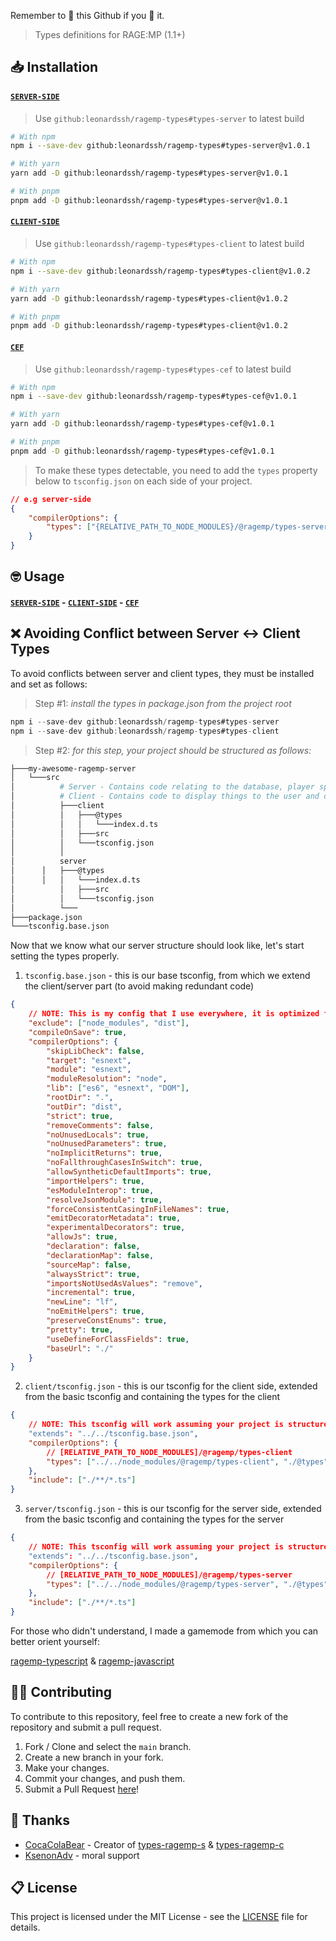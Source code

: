 Remember to 🌟 this Github if you 💖 it.

> Types definitions for RAGE:MP (1.1+)

## 📥 Installation

#### [`SERVER-SIDE`](https://github.com/LeonardSSH/ragemp-types/tree/main/packages/server)

> Use `github:leonardssh/ragemp-types#types-server` to latest build

```bash
# With npm
npm i --save-dev github:leonardssh/ragemp-types#types-server@v1.0.1

# With yarn
yarn add -D github:leonardssh/ragemp-types#types-server@v1.0.1

# With pnpm
pnpm add -D github:leonardssh/ragemp-types#types-server@v1.0.1
```

#### [`CLIENT-SIDE`](https://github.com/LeonardSSH/ragemp-types/tree/main/packages/client)

> Use `github:leonardssh/ragemp-types#types-client` to latest build

```bash
# With npm
npm i --save-dev github:leonardssh/ragemp-types#types-client@v1.0.2

# With yarn
yarn add -D github:leonardssh/ragemp-types#types-client@v1.0.2

# With pnpm
pnpm add -D github:leonardssh/ragemp-types#types-client@v1.0.2
```

#### [`CEF`](https://github.com/LeonardSSH/ragemp-types/tree/main/packages/cef)

> Use `github:leonardssh/ragemp-types#types-cef` to latest build

```bash
# With npm
npm i --save-dev github:leonardssh/ragemp-types#types-cef@v1.0.1

# With yarn
yarn add -D github:leonardssh/ragemp-types#types-cef@v1.0.1

# With pnpm
pnpm add -D github:leonardssh/ragemp-types#types-cef@v1.0.1
```

> To make these types detectable, you need to add the `types` property below to `tsconfig.json` on each side of your project.

```json
// e.g server-side
{
	"compilerOptions": {
		"types": ["{RELATIVE_PATH_TO_NODE_MODULES}/@ragemp/types-server"]
	}
}
```

## 🤓 Usage

#### [`SERVER-SIDE`](https://github.com/LeonardSSH/ragemp-types/tree/main/packages/server) - [`CLIENT-SIDE`](https://github.com/LeonardSSH/ragemp-types/tree/main/packages/client) - [`CEF`](https://github.com/LeonardSSH/ragemp-types/tree/main/packages/cef)

## ❌ Avoiding Conflict between Server <-> Client Types

To avoid conflicts between server and client types, they must be installed and set as follows:

> Step #1: _install the types in package.json from the project root_

```ts
npm i --save-dev github:leonardssh/ragemp-types#types-server
npm i --save-dev github:leonardssh/ragemp-types#types-client
```

> Step #2: _for this step, your project should be structured as follows:_

```sh
├───my-awesome-ragemp-server
│   └───src
│    	   # Server - Contains code relating to the database, player spawning, etc.
│    	   # Client - Contains code to display things to the user and do things to them.
│     	   ├───client
│          │   ├───@types
│          │   │   └───index.d.ts
│          │   ├───src
│          │   └───tsconfig.json
│          │
│     	   server
│	   │   ├───@types
│ 	   │   │   └───index.d.ts
│          │   ├───src
│          │   └───tsconfig.json
│          └───
├───package.json
└───tsconfig.base.json
```

Now that we know what our server structure should look like, let's start setting the types properly.

1. `tsconfig.base.json` - this is our base tsconfig, from which we extend the client/server part (to avoid making redundant code)

```json
{
	// NOTE: This is my config that I use everywhere, it is optimized for the cleanest and best code.
	"exclude": ["node_modules", "dist"],
	"compileOnSave": true,
	"compilerOptions": {
		"skipLibCheck": false,
		"target": "esnext",
		"module": "esnext",
		"moduleResolution": "node",
		"lib": ["es6", "esnext", "DOM"],
		"rootDir": ".",
		"outDir": "dist",
		"strict": true,
		"removeComments": false,
		"noUnusedLocals": true,
		"noUnusedParameters": true,
		"noImplicitReturns": true,
		"noFallthroughCasesInSwitch": true,
		"allowSyntheticDefaultImports": true,
		"importHelpers": true,
		"esModuleInterop": true,
		"resolveJsonModule": true,
		"forceConsistentCasingInFileNames": true,
		"emitDecoratorMetadata": true,
		"experimentalDecorators": true,
		"allowJs": true,
		"declaration": false,
		"declarationMap": false,
		"sourceMap": false,
		"alwaysStrict": true,
		"importsNotUsedAsValues": "remove",
		"incremental": true,
		"newLine": "lf",
		"noEmitHelpers": true,
		"preserveConstEnums": true,
		"pretty": true,
		"useDefineForClassFields": true,
		"baseUrl": "./"
	}
}
```

2. `client/tsconfig.json` - this is our tsconfig for the client side, extended from the basic tsconfig and containing the types for the client

```json
{
	// NOTE: This tsconfig will work assuming your project is structured as described above.
	"extends": "../../tsconfig.base.json",
	"compilerOptions": {
		// [RELATIVE_PATH_TO_NODE_MODULES]/@ragemp/types-client
		"types": ["../../node_modules/@ragemp/types-client", "./@types"]
	},
	"include": ["./**/*.ts"]
}
```

3. `server/tsconfig.json` - this is our tsconfig for the server side, extended from the basic tsconfig and containing the types for the server

```json
{
	// NOTE: This tsconfig will work assuming your project is structured as described above.
	"extends": "../../tsconfig.base.json",
	"compilerOptions": {
		// [RELATIVE_PATH_TO_NODE_MODULES]/@ragemp/types-server
		"types": ["../../node_modules/@ragemp/types-server", "./@types"]
	},
	"include": ["./**/*.ts"]
}
```

For those who didn't understand, I made a gamemode from which you can better orient yourself:

[ragemp-typescript](https://github.com/LeonardSSH/ragemp-typescript) & [ragemp-javascript](https://github.com/LeonardSSH/ragemp-javascript)

## 👨‍💻 Contributing

To contribute to this repository, feel free to create a new fork of the repository and submit a pull request.

1. Fork / Clone and select the `main` branch.
2. Create a new branch in your fork.
3. Make your changes.
4. Commit your changes, and push them.
5. Submit a Pull Request [here](https://github.com/leonardssh/ragemp-types/pulls)!

## 🎉 Thanks

-   [CocaColaBear](https://github.com/CocaColaBear/) - Creator of [types-ragemp-s](https://github.com/CocaColaBear/types-ragemp-s) & [types-ragemp-c](https://github.com/CocaColaBear/types-ragemp-c)
-   [KsenonAdv](https://github.com/ksenonadv) - moral support

## 📋 License

This project is licensed under the MIT License - see the [LICENSE](LICENSE) file for details.
